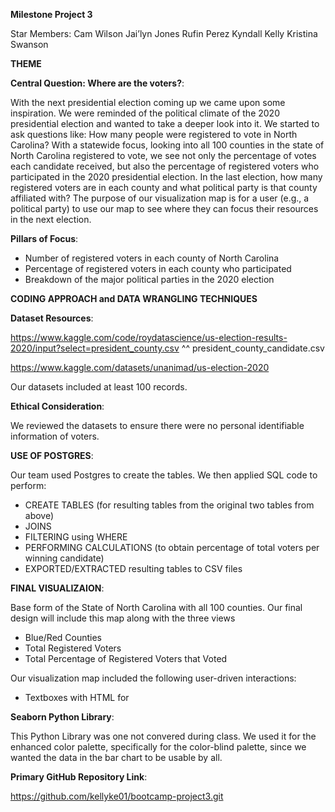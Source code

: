**Milestone Project 3**

Star Members:
Cam Wilson 
Jai’lyn Jones
Rufin Perez
Kyndall Kelly
Kristina Swanson

**THEME**

**Central Question: Where are the voters?**:

With the next presidential election coming up we came upon some inspiration. We were reminded of the political climate of the 2020 presidential election and wanted to take a deeper look into it. We started to ask questions like: How many people were registered to vote in North Carolina? With a statewide focus, looking into all 100 counties in the state of North Carolina registered to vote, we see not only the percentage of votes each candidate received, but also the percentage of registered voters who participated in the 2020 presidential election. In the last election, how many registered voters are in each county and what political party is that county affiliated with? The purpose of our visualization map is for a user (e.g., a political party) to use our map to see where they can focus their resources in the next election.

**Pillars of Focus**:

- Number of registered voters in each county of North Carolina
- Percentage of registered voters in each county who participated 
- Breakdown of the major political parties in the 2020 election

**CODING APPROACH and DATA WRANGLING TECHNIQUES**

**Dataset Resources**:

https://www.kaggle.com/code/roydatascience/us-election-results-2020/input?select=president_county.csv
^^ president_county_candidate.csv

https://www.kaggle.com/datasets/unanimad/us-election-2020

Our datasets included at least 100 records.

**Ethical Consideration**: 

We reviewed the datasets to ensure there were no personal identifiable information of voters.

**USE OF POSTGRES**:

Our team used Postgres to create the tables. We then applied SQL code to perform:
- CREATE TABLES (for resulting tables from the original two tables from above)
- JOINS
- FILTERING using WHERE
- PERFORMING CALCULATIONS (to obtain percentage of total voters per winning candidate)
- EXPORTED/EXTRACTED resulting tables to CSV files

**FINAL VISUALIZAION**:

Base form of the State of North Carolina with all 100 counties. Our final design will include this map along with the three views
- Blue/Red Counties
- Total Registered Voters
- Total Percentage of Registered Voters that Voted

Our visualization map included the following user-driven interactions:
- Textboxes with HTML for 
  
**Seaborn Python Library**:

This Python Library was one not convered during class. We used it for the enhanced color palette, specifically for the color-blind palette, since we wanted the data in the bar chart to be usable by all. 

**Primary GitHub Repository Link**: 

https://github.com/kellyke01/bootcamp-project3.git
